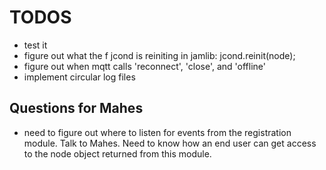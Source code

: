 # TODOS

- test it
- figure out what the f jcond is reiniting in jamlib: 	jcond.reinit(node);
- figure out when mqtt calls 'reconnect', 'close', and 'offline'
- implement circular log files

## Questions for Mahes
- need to figure out where to listen for events from the registration module. Talk to Mahes. Need to know how an end user can get access to the node object returned from this module.
